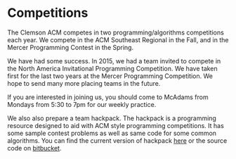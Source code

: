 Competitions
====================

The Clemson ACM competes in two programming/algorithms competitions each year.
We compete in the ACM Southeast Regional in the Fall, and in the Mercer Programming Contest in the Spring.

We have had some success. 
In 2015, we had a team invited to compete in the North America Invitational Programming Competition.
We have taken first for the last two years at the Mercer Programming Competition.
We hope to send many more placing teams in the future.

If you are interested in joining us, you should come to McAdams from Mondays from 5:30 to 7pm for our weekly practice.

We also also prepare a team hackpack.
The hackpack is a programming resource designed to aid with ACM style programming competitions.
It has some sample contest problems as well as same code for some common algorithms.
You can find the current version of hackpack [here][] or the source code on [bitbucket][].

[here]: https://bitbucket.org/robertu94/clemson-acm/downloads/hackpack.pdf
[bitbucket]: https://bitbucket.org/robertu94/clemson-acm
